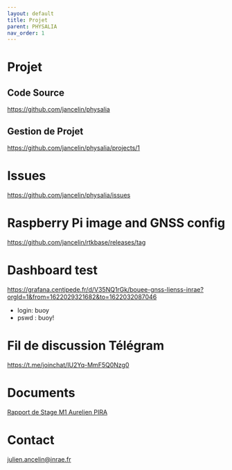 ```yaml
---
layout: default
title: Projet
parent: PHYSALIA
nav_order: 1
---
```


# Projet

## Code Source

https://github.com/jancelin/physalia

## Gestion de Projet

https://github.com/jancelin/physalia/projects/1

# Issues

https://github.com/jancelin/physalia/issues

# Raspberry Pi image and GNSS config

https://github.com/jancelin/rtkbase/releases/tag

# Dashboard test

https://grafana.centipede.fr/d/V35NQ1rGk/bouee-gnss-lienss-inrae?orgId=1&from=1622029321682&to=1622032087046

* login: buoy
* pswd : buoy!

# Fil de discussion Télégram

https://t.me/joinchat/IU2Yq-MmF5Q0Nzg0

# Documents

[Rapport de Stage M1 Aurelien PIRA](/assets/document/Rapport_stage_Aurelien_Pira.pdf)

# Contact

julien.ancelin@inrae.fr



